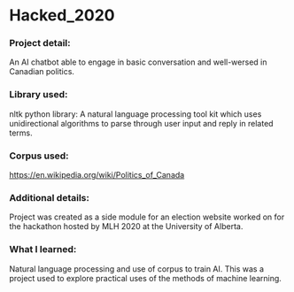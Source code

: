 # Hacked_2020

### Project detail:
An AI chatbot able to engage in basic conversation and well-wersed in Canadian politics.

### Library used:
nltk python library: A natural language processing tool kit which uses unidirectional algorithms to parse through user input and reply in related terms.

### Corpus used: 
https://en.wikipedia.org/wiki/Politics_of_Canada

### Additional details:
Project was created as a side module for an election website worked on for the hackathon hosted by MLH 2020 at the University of Alberta.

### What I learned:
Natural language processing and use of corpus to train AI. This was a project used to explore practical uses of the methods of machine learning.
